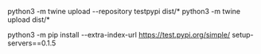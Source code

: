 python3 -m twine upload --repository testpypi dist/*
python3 -m twine upload dist/*

python3 -m pip install --extra-index-url https://test.pypi.org/simple/ setup-servers==0.1.5